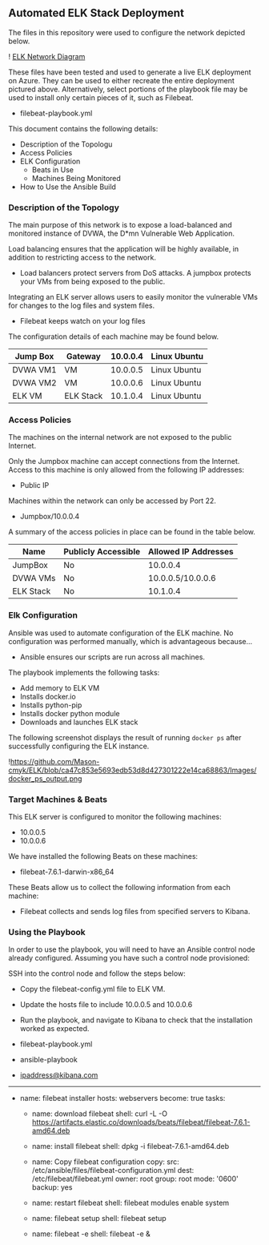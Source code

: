 ## Automated ELK Stack Deployment

The files in this repository were used to configure the network depicted below.

! [ELK Network Diagram](https://github.com/Mason-cmyk/ELK/blob/5b1d97f9c1d82f03149ef65bebba54cdb88e69e1/Diagrams/ELK%20Network%20Diagram.jpg)

These files have been tested and used to generate a live ELK deployment on Azure. They can be used to either recreate the entire deployment pictured above. Alternatively, select portions of the playbook file may be used to install only certain pieces of it, such as Filebeat.

  - filebeat-playbook.yml

This document contains the following details:
- Description of the Topologu
- Access Policies
- ELK Configuration
  - Beats in Use
  - Machines Being Monitored
- How to Use the Ansible Build


### Description of the Topology

The main purpose of this network is to expose a load-balanced and monitored instance of DVWA, the D*mn Vulnerable Web Application.

Load balancing ensures that the application will be highly available, in addition to restricting access to the network.
- Load balancers protect servers from DoS attacks. A jumpbox protects your VMs from being exposed to the public.

Integrating an ELK server allows users to easily monitor the vulnerable VMs for changes to the log files and system files.
- Filebeat keeps watch on your log files


The configuration details of each machine may be found below.


| Jump Box | Gateway   | 10.0.0.4 | Linux Ubuntu |
|----------|-----------|----------|--------------|
| DVWA VM1 | VM        | 10.0.0.5 | Linux Ubuntu |
| DVWA VM2 | VM        | 10.0.0.6 | Linux Ubuntu |
| ELK VM   | ELK Stack | 10.1.0.4 | Linux Ubuntu |

### Access Policies

The machines on the internal network are not exposed to the public Internet. 

Only the Jumpbox machine can accept connections from the Internet. Access to this machine is only allowed from the following IP addresses:
- Public IP

Machines within the network can only be accessed by Port 22.
- Jumpbox/10.0.0.4

A summary of the access policies in place can be found in the table below.

| Name      | Publicly Accessible | Allowed IP Addresses |
|-----------|---------------------|----------------------|
| JumpBox   | No                  | 10.0.0.4             |
| DVWA VMs  | No                  | 10.0.0.5/10.0.0.6    |
| ELK Stack | No                  | 10.1.0.4             |

### Elk Configuration

Ansible was used to automate configuration of the ELK machine. No configuration was performed manually, which is advantageous because...
- Ansible ensures our scripts are run across all machines.

The playbook implements the following tasks:
- Add memory to ELK VM
- Installs docker.io
- Installs python-pip
- Installs docker python module
- Downloads and launches ELK stack

The following screenshot displays the result of running `docker ps` after successfully configuring the ELK instance.

!https://github.com/Mason-cmyk/ELK/blob/ca47c853e5693edb53d8d427301222e14ca68863/Images/docker_ps_output.png

### Target Machines & Beats
This ELK server is configured to monitor the following machines:
- 10.0.0.5
- 10.0.0.6

We have installed the following Beats on these machines:
- filebeat-7.6.1-darwin-x86_64

These Beats allow us to collect the following information from each machine:
- Filebeat collects and sends log files from specified servers to Kibana.

### Using the Playbook
In order to use the playbook, you will need to have an Ansible control node already configured. Assuming you have such a control node provisioned: 

SSH into the control node and follow the steps below:
- Copy the filebeat-config.yml file to ELK VM.
- Update the hosts file to include 10.0.0.5 and 10.0.0.6
- Run the playbook, and navigate to Kibana to check that the installation worked as expected.


- filebeat-playbook.yml
- ansible-playbook
- ipaddress@kibana.com

---
  - name: filebeat installer
    hosts: webservers
    become: true
    tasks:
    
    - name: download filebeat
      shell: curl -L -O  https://artifacts.elastic.co/downloads/beats/filebeat/filebeat-7.6.1-amd64.deb
            
    - name: install filebeat
      shell: dpkg -i filebeat-7.6.1-amd64.deb 

    - name: Copy filebeat configuration
      copy:
       src: /etc/ansible/files/filebeat-configuration.yml
       dest: /etc/filebeat/filebeat.yml
       owner: root
       group: root
       mode: '0600'
       backup: yes

    - name: restart filebeat
      shell: filebeat modules enable system
   
    - name: filebeat setup
      shell: filebeat setup
  
    - name: filebeat -e
      shell: filebeat -e &
      ```
